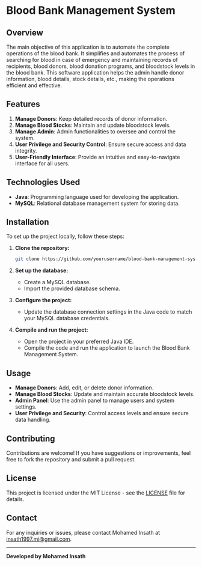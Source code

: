 # Blood Bank Management System

## Overview

The main objective of this application is to automate the complete operations of the blood bank. It simplifies and automates the process of searching for blood in case of emergency and maintaining records of recipients, blood donors, blood donation programs, and bloodstock levels in the blood bank. This software application helps the admin handle donor information, blood details, stock details, etc., making the operations efficient and effective.

## Features

1. **Manage Donors**: Keep detailed records of donor information.
2. **Manage Blood Stocks**: Maintain and update bloodstock levels.
3. **Manage Admin**: Admin functionalities to oversee and control the system.
4. **User Privilege and Security Control**: Ensure secure access and data integrity.
5. **User-Friendly Interface**: Provide an intuitive and easy-to-navigate interface for all users.

## Technologies Used

- **Java**: Programming language used for developing the application.
- **MySQL**: Relational database management system for storing data.

## Installation

To set up the project locally, follow these steps:

1. **Clone the repository:**
    ```bash
    git clone https://github.com/yourusername/blood-bank-management-system.git
    ```

2. **Set up the database:**
   - Create a MySQL database.
   - Import the provided database schema.

3. **Configure the project:**
   - Update the database connection settings in the Java code to match your MySQL database credentials.

4. **Compile and run the project:**
   - Open the project in your preferred Java IDE.
   - Compile the code and run the application to launch the Blood Bank Management System.

## Usage

- **Manage Donors**: Add, edit, or delete donor information.
- **Manage Blood Stocks**: Update and maintain accurate bloodstock levels.
- **Admin Panel**: Use the admin panel to manage users and system settings.
- **User Privilege and Security**: Control access levels and ensure secure data handling.

## Contributing

Contributions are welcome! If you have suggestions or improvements, feel free to fork the repository and submit a pull request.

## License

This project is licensed under the MIT License - see the [LICENSE](LICENSE) file for details.

## Contact

For any inquiries or issues, please contact Mohamed Insath at [insath1997.mi@gmail.com](mailto:insath1997.mi@gmail.com).

---

**Developed by Mohamed Insath**
